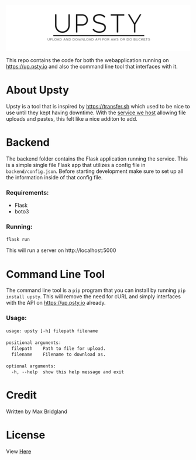<p align="center">
  <a align="center"><img src="https://github.com/psty-io/upsty/blob/master/github/UPSTY-banner.png?raw=true" /></a>
</p>

This repo contains the code for both the webapplication running on https://up.psty.io and also the command line tool that interfaces with it.

# About Upsty

Upsty is a tool that is inspired by https://transfer.sh which used to be nice to use until they kept having downtime. With the [service we host](https://psty.io) allowing file uploads and pastes, this felt like a nice additon to add.

# Backend

The backend folder contains the Flask application running the service. This is a simple single file Flask app that utilizes a config file in `backend/config.json`. Before starting development make sure to set up all the information inside of that config file.


### Requirements:

- Flask
- boto3

### Running:

```
flask run
```

This will run a server on http://localhost:5000

# Command Line Tool

The command line tool is a `pip` program that you can install by running `pip install upsty`. This will remove the need for cURL and simply interfaces with the API on https://up.psty.io already.

### Usage:

```
usage: upsty [-h] filepath filename

positional arguments:
  filepath    Path to file for upload.
  filename    Filename to download as.

optional arguments:
  -h, --help  show this help message and exit
```

# Credit

Written by Max Bridgland

# License

View [Here](https://github.com/psty-io/upsty/blob/master/LICENSE)
